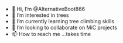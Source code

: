- 👋 Hi, I’m @AlternativeBoot866
- 👀 I’m interested in trees
- 🌱 I’m currently learning tree climbing skills
- 💞️ I’m looking to collaborate on MiC projects
- 📫 How to reach me ...takes time

<!---
AlternativeBoot866/AlternativeBoot866 is a ✨ special ✨ repository because its `README.md` (this file) appears on your GitHub profile.
You can click the Preview link to take a look at your changes.
--->
